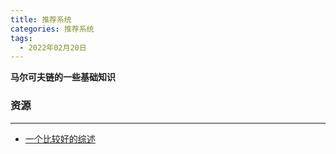 ```yaml
---
title: 推荐系统
categories: 推荐系统
tags:
  - 2022年02月20日
---
```


**马尔可夫链的一些基础知识**

### **资源**

___

* [一个比较好的综述](https://github.com/tsinghua-fib-lab/GNN-Recommender-Systems)
